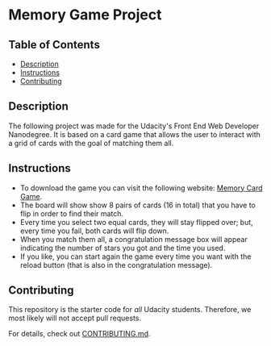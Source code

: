 # Memory Game Project

## Table of Contents

* [Description](#description)
* [Instructions](#instructions)
* [Contributing](#contributing)

## Description

The following project was made for the Udacity's Front End Web Developer Nanodegree.
It is based on a card game that allows the user to interact with a grid of cards with the goal of matching them all.

## Instructions

- To download the game you can visit the following website: [Memory Card Game](https://github.com/JulioVL/fend-project-memory-game).
- The board will show show 8 pairs of cards (16 in total) that you have to flip in order to find their match.
- Every time you select two equal cards, they will stay flipped over; but, every time you fail, both cards will flip down.
- When you match them all, a congratulation message box will appear indicating the number of stars you got and the time you used.
- If you like, you can start again the game every time you want with the reload button (that is also in the congratulation message).

## Contributing

This repository is the starter code for _all_ Udacity students. Therefore, we most likely will not accept pull requests.

For details, check out [CONTRIBUTING.md](CONTRIBUTING.md).
